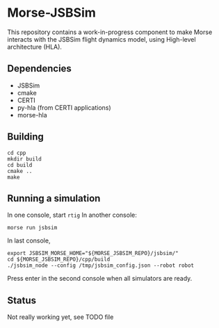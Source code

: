 Morse-JSBSim
============

This repository contains a work-in-progress component to make Morse interacts
with the JSBSim flight dynamics model, using High-level architecture (HLA).

Dependencies
------------

- JSBSim
- cmake
- CERTI
- py-hla (from CERTI applications)
- morse-hla


Building
--------

```
cd cpp
mkdir build
cd build
cmake ..
make
```

Running a simulation
--------------------

In one console, start ``rtig``
In another console:

```
morse run jsbsim
```

In last console, 
```
export JSBSIM_MORSE_HOME="${MORSE_JSBSIM_REPO}/jsbsim/"
cd ${MORSE_JSBSIM_REPO}/cpp/build
./jsbsim_node --config /tmp/jsbsim_config.json --robot robot
```

Press enter in the second console when all simulators are ready.

Status
------

Not really working yet, see TODO file

